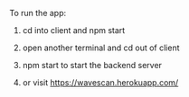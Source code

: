 To run the app:

1. cd into client and npm start
2. open another terminal and cd out of client
3. npm start to start the backend server

4. or visit https://wavescan.herokuapp.com/
